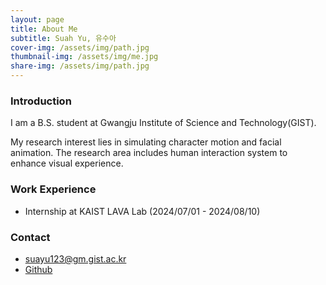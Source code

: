 ```yaml
---
layout: page
title: About Me
subtitle: Suah Yu, 유수아
cover-img: /assets/img/path.jpg
thumbnail-img: /assets/img/me.jpg
share-img: /assets/img/path.jpg
---
```

### Introduction

I am a B.S. student at Gwangju Institute of Science and Technology(GIST). 

My research interest lies in simulating character motion and facial animation. The research area includes human interaction system to enhance visual experience.

### Work Experience

- Internship at KAIST LAVA Lab (2024/07/01 - 2024/08/10)

### Contact

- suayu123@gm.gist.ac.kr
- [Github](https://github.com/yusuah/yusuah.github.io)



